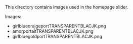This directory contains images used in the homepage slider.

Images:
- girlblueorajgeportTRANSPARENTBLACJK.png
- amorportaitTRANSPARENTBLACJK.png
- girlbluegoldportTRANSPARENTBLACJK.png